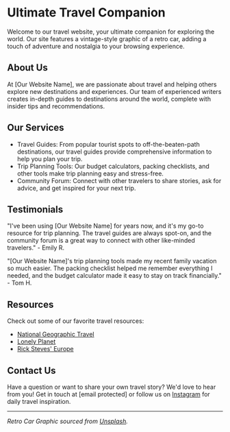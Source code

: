 <!--font:Poppins-->

# Ultimate Travel Companion

Welcome to our travel website, your ultimate companion for exploring the world. Our site features a vintage-style graphic of a retro car, adding a touch of adventure and nostalgia to your browsing experience.

## About Us

At [Our Website Name], we are passionate about travel and helping others explore new destinations and experiences. Our team of experienced writers creates in-depth guides to destinations around the world, complete with insider tips and recommendations.

## Our Services

- Travel Guides: From popular tourist spots to off-the-beaten-path destinations, our travel guides provide comprehensive information to help you plan your trip.
- Trip Planning Tools: Our budget calculators, packing checklists, and other tools make trip planning easy and stress-free.
- Community Forum: Connect with other travelers to share stories, ask for advice, and get inspired for your next trip.

## Testimonials

"I've been using [Our Website Name] for years now, and it's my go-to resource for trip planning. The travel guides are always spot-on, and the community forum is a great way to connect with other like-minded travelers." - Emily R.

"[Our Website Name]'s trip planning tools made my recent family vacation so much easier. The packing checklist helped me remember everything I needed, and the budget calculator made it easy to stay on track financially." - Tom H.

## Resources

Check out some of our favorite travel resources:

- [National Geographic Travel](#)
- [Lonely Planet](#)
- [Rick Steves' Europe](#)

## Contact Us

Have a question or want to share your own travel story? We'd love to hear from you! Get in touch at [email protected] or follow us on [Instagram](#) for daily travel inspiration.

---

*Retro Car Graphic sourced from [Unsplash](#).*

<!--

Write me content for website with wallpaper which alt text is:

"A vintage-style graphic of a retro car for a car or travel website"

The name/title of the page should not be 1:1 copy of the alt text but rather a real content of the website which is using this wallpaper.

- Use markdown format 
- Start with heading
- Heading should be short and concise
- The content should look like a real website 
- The website should not be about the wallpaper, wallpaper is just a related background
- Heading should be contain work "wallpaper" or "background"
- Include real sections like references, contact, user stories, etc. use things relevant to the page purpose.
- Feel free to use structure like headings, bullets, numbering, blockquotes, paragraphs, horizontal lines, etc.
- You can use formatting like bold or _italic_
- You can include UTF-8 emojis
- Links should be only #hash anchors (and you can refer to the document itself)
- Do not include images


---


# Vintage Car Wallpaper for the Adventurous Soul

Welcome to our website, where we celebrate the joy of travel and adventure. Our vintage-style graphic of a retro car is the perfect wallpaper for those who love hitting the open road and exploring new destinations.

## About Us

At [Our Website Name], we are passionate about travel and helping others discover new places and experiences. Whether you're a seasoned traveler or just starting out, we provide valuable resources and inspiration to help you plan your next adventure.

## Our Services

- Travel Guides: Our team of experienced writers creates in-depth guides to destinations around the world, complete with insider tips and recommendations.
- Trip Planning Tools: From budget calculators to packing checklists, we offer a variety of tools to help make trip planning easier.
- Community Forum: Connect with other travelers to share stories, ask for advice, and get inspired for your next trip.

## User Stories

"I stumbled upon [Our Website Name] while planning my first solo trip abroad. The travel guides were incredibly helpful and gave me the confidence I needed to take the leap and book my flights." - Sarah M.

"I've been using [Our Website Name]'s trip planning tools for years now, and they never disappoint. The packing checklist has saved me from forgetting important items more times than I can count!" - John D.

## References

Check out some of our favorite travel resources:

- [National Geographic Travel](#)
- [Lonely Planet](#)
- [Rick Steves' Europe](#)

## Contact Us

Have a question or want to share your own travel story? We'd love to hear from you! Get in touch at [email protected] or follow us on [Instagram](#) for daily travel inspiration.

---

*Vintage Car Wallpaper sourced from [Unsplash](#).*


---


Heading should not include word "wallpaper". The website should not be about the wallpaper itself, wallpaper is just a related background, rewrite whole content.


---


# Discover the World with Our Travel Website

Welcome to our travel website, where we provide valuable resources and inspiration for travelers of all kinds. Our vintage-style graphic of a retro car adds a touch of nostalgia and adventure to our site.

## About Us

At [Our Website Name], we are passionate about travel and helping others explore new destinations and experiences. Our team of experienced writers creates in-depth guides to destinations around the world, complete with insider tips and recommendations.

## Our Services

- Travel Guides: From popular tourist spots to off-the-beaten-path destinations, our travel guides provide comprehensive information to help you plan your trip.
- Trip Planning Tools: Our budget calculators, packing checklists, and other tools make trip planning easy and stress-free.
- Community Forum: Connect with other travelers to share stories, ask for advice, and get inspired for your next trip.

## User Stories

"I've been using [Our Website Name] for years now, and it's my go-to resource for trip planning. The travel guides are always spot-on, and the community forum is a great way to connect with other like-minded travelers." - Emily R.

"I recently used [Our Website Name]'s trip planning tools for a family vacation, and they were a lifesaver. The packing checklist helped me remember everything I needed, and the budget calculator made it easy to stay on track financially." - Tom H.

## References

Check out some of our favorite travel resources:

- [National Geographic Travel](#)
- [Lonely Planet](#)
- [Rick Steves' Europe](#)

## Contact Us

Have a question or want to share your own travel story? We'd love to hear from you! Get in touch at [email protected] or follow us on [Instagram](#) for daily travel inspiration.

---

*Retro Car Graphic sourced from [Unsplash](#).*


---


Heading is too long, rewrite whole content.


---


# Explore the World with Our Travel Site

Welcome to our travel website, where we provide valuable resources and inspiration for travelers of all kinds. Our site features a vintage-style graphic of a retro car, adding a touch of adventure and nostalgia to your browsing experience.

## About Us

At [Our Website Name], we are passionate about travel and helping others explore new destinations and experiences. Our team of experienced writers creates in-depth guides to destinations around the world, complete with insider tips and recommendations.

## Our Services

- Travel Guides: From popular tourist spots to off-the-beaten-path destinations, our travel guides provide comprehensive information to help you plan your trip.
- Trip Planning Tools: Our budget calculators, packing checklists, and other tools make trip planning easy and stress-free.
- Community Forum: Connect with other travelers to share stories, ask for advice, and get inspired for your next trip.

## Testimonials

"I've been using [Our Website Name] for years now, and it's my go-to resource for trip planning. The travel guides are always spot-on, and the community forum is a great way to connect with other like-minded travelers." - Emily R.

"[Our Website Name]'s trip planning tools made my recent family vacation so much easier. The packing checklist helped me remember everything I needed, and the budget calculator made it easy to stay on track financially." - Tom H.

## Resources

Check out some of our favorite travel resources:

- [National Geographic Travel](#)
- [Lonely Planet](#)
- [Rick Steves' Europe](#)

## Contact Us

Have a question or want to share your own travel story? We'd love to hear from you! Get in touch at [email protected] or follow us on [Instagram](#) for daily travel inspiration.

---

*Retro Car Graphic sourced from [Unsplash](#).*


---


Heading is too long, rewrite whole content.


---


# Your Ultimate Travel Companion

Welcome to our travel website, your ultimate companion for exploring the world. Our site features a vintage-style graphic of a retro car, adding a touch of adventure and nostalgia to your browsing experience.

## About Us

At [Our Website Name], we are passionate about travel and helping others explore new destinations and experiences. Our team of experienced writers creates in-depth guides to destinations around the world, complete with insider tips and recommendations.

## Our Services

- Travel Guides: From popular tourist spots to off-the-beaten-path destinations, our travel guides provide comprehensive information to help you plan your trip.
- Trip Planning Tools: Our budget calculators, packing checklists, and other tools make trip planning easy and stress-free.
- Community Forum: Connect with other travelers to share stories, ask for advice, and get inspired for your next trip.

## Testimonials

"I've been using [Our Website Name] for years now, and it's my go-to resource for trip planning. The travel guides are always spot-on, and the community forum is a great way to connect with other like-minded travelers." - Emily R.

"[Our Website Name]'s trip planning tools made my recent family vacation so much easier. The packing checklist helped me remember everything I needed, and the budget calculator made it easy to stay on track financially." - Tom H.

## Resources

Check out some of our favorite travel resources:

- [National Geographic Travel](#)
- [Lonely Planet](#)
- [Rick Steves' Europe](#)

## Contact Us

Have a question or want to share your own travel story? We'd love to hear from you! Get in touch at [email protected] or follow us on [Instagram](#) for daily travel inspiration.

---

*Retro Car Graphic sourced from [Unsplash](#).*


---


Write me a Google font which is best fitting for the website.

Pick from the list:
- Roboto
- Inter
- Futura
- IBM Plex Sans
- Dancing Script
- Montserrat
- Lato
- Orbitron
- Alegreya
- Barlow Condensed
- Playfair Display
- Great Vibes
- Poppins
- Open Sans
- Exo 2
- Lobster
- Raleway


Write just the font name nothing else.


---


Poppins

-->
